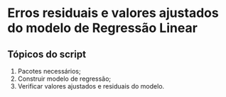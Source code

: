 # Erros residuais e valores ajustados do modelo de Regressão Linear

## Tópicos do script

1. Pacotes necessários;
2. Construir modelo de regressão;
3. Verificar valores ajustados e residuais do modelo.
